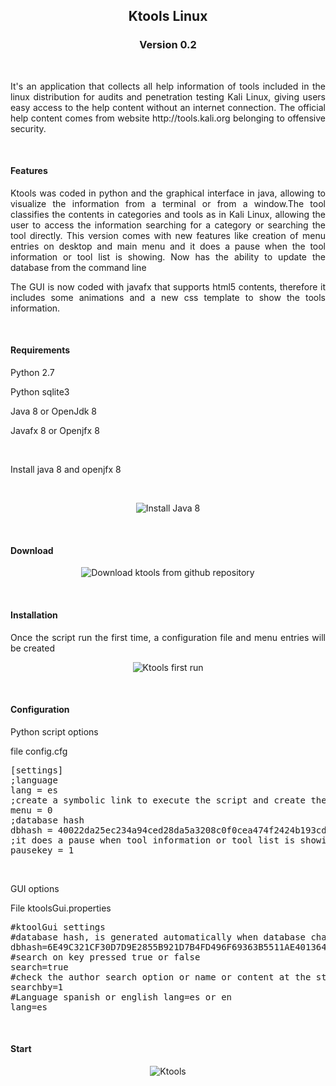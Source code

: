 <h2 align="center">Ktools Linux</h2>
<h3 align="center">Version 0.2</h3><br>
<p align="justify">It's an application that collects all help information of tools included in the linux distribution for audits and penetration testing Kali Linux, giving users easy access to the help content without an internet connection. The official help content comes from website http://tools.kali.org belonging to offensive security.</p>
<br>
<h4 align="left">Features</h4>
<p align="justify">Ktools was coded in python and the graphical interface in java, allowing to visualize the information from a terminal or from a window.The tool classifies the contents in categories and tools as in Kali Linux, allowing the user to access the information searching for a category or searching the tool directly. This version comes with new features like creation of menu entries on desktop and main menu and it does a pause when the tool information or tool list is showing. Now has the ability to update the database from the command line </p>
<p align="justify">The GUI is now coded with javafx that supports html5 contents, therefore it includes some animations and a new css template to show the tools information.</p>
<br>
<h4 align="left">Requirements</h4>
<p align="justify">Python 2.7</p>
<p align="justify">Python sqlite3</p>
<p align="justify">Java 8 or OpenJdk 8</p>
<p align="justify">Javafx 8 or Openjfx 8</p>
<br>
<p>Install java 8 and openjfx 8</p>
<br>
<p align="center"><img title="Install Java 8" src="https://4.bp.blogspot.com/-uDinyAevxBQ/WszpuFKm-oI/AAAAAAAAAV8/xxHSUyYF8oAOV3LiSbal7T0Y_8rjxKcaQCLcBGAs/s1600/install%2B1.png"></p>
<br>
<h4 align="left">Download</h4>
<p align="center"><img title="Download ktools from github repository" src="https://2.bp.blogspot.com/-k7vaLfJ3QtA/WszqujbYX4I/AAAAAAAAAWE/B71VmnFzsMUYKoFVaP73iDfcUDWLqV6_gCLcBGAs/s1600/install%2B2.png"></p>
<br>
<h4 align="left">Installation</h4>
<p align="justify">Once the script run the first time, a configuration file and menu entries will be created</p>
<p align="center"><img title="Ktools first run" src="https://1.bp.blogspot.com/-sh8F-4QEQlY/Ws0YwTjRwEI/AAAAAAAAAZo/JutkdmMSZQYeHYteHJxWnrABjQH9Z_AzwCLcBGAs/s1600/install%2B3.png">
</p>
<br>
<h4 align="left">Configuration</h4>
<p align="justify">Python script options</p>
<p align="justify">file config.cfg</p>
<p align="justify">
<pre>
[settings]
;language
lang = es
;create a symbolic link to execute the script and create the menu entries on the desktop and in the main menu
menu = 0
;database hash
dbhash = 40022da25ec234a94ced28da5a3208c0f0cea474f2424b193cdb606ea7189336
;it does a pause when tool information or tool list is showing, you must press enter to continue or q to exit
pausekey = 1
</pre>
</p>
<br>
<p align="justify">GUI options</p>
<p align="justify">File ktoolsGui.properties</p>
<p align="justify">
<pre>
#ktoolGui settings
#database hash, is generated automatically when database changes
dbhash=6E49C321CF30D7D9E2855B921D7B4FD496F69363B5511AE4013649CF020BE7FB
#search on key pressed true or false
search=true
#check the author search option or name or content at the start of the application, 1=author 2=name 3=content
searchby=1
#Language spanish or english lang=es or en
lang=es
</pre>
</p>
<br>
<h4 align="left">Start</h4>
<p align="center">
<img title="Ktools" src="https://3.bp.blogspot.com/-b3CmJfO3-GI/Wsz2MLhAZvI/AAAAAAAAAW4/wvb4AQoVUoYD7QsJjl90d-PJtk3ehMcPQCLcBGAs/s1600/install%2B4.png"></p>
